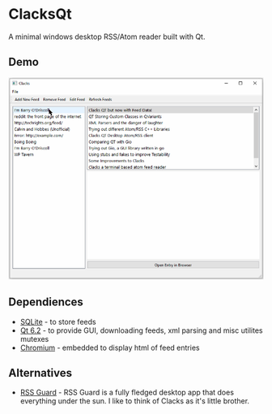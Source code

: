 # ClacksQt
A minimal windows desktop RSS/Atom reader built with Qt.

## Demo
![demo](img/ClacksQtDemo.gif)

## Dependiences
- [SQLite](https://www.sqlite.org/index.html) - to store feeds
- [Qt 6.2](https://www.qt.io/) - to provide GUI, downloading feeds, xml parsing and misc utilites mutexes
- [Chromium](https://www.chromium.org/) - embedded to display html of feed entries

## Alternatives
- [RSS Guard](https://github.com/martinrotter/rssguard) - RSS Guard is a fully fledged desktop app that does everything under the sun. I like to think of Clacks as it's little brother.

